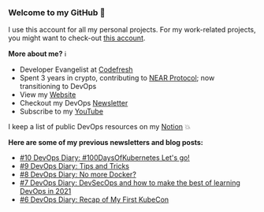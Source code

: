 ### Welcome to my GitHub :turtle:

I use this account for all my personal projects. For my work-related projects, you might want to check-out [this account](https://github.com/anais-codefresh).

**More about me?** :information_source:
* Developer Evangelist at [Codefresh](https://codefresh.io/)
* Spent 3 years in crypto, contributing to [NEAR Protocol](https://github.com/near); now transitioning to DevOps
* View my [Website](https://anaisurl.com/)
* Checkout my DevOps [Newsletter](https://blog.anaisurl.com/tag/devops)
* Subscribe to my [YouTube](https://www.youtube.com/channel/UCb4mfRT5UWpjoUQRcIE2qOQ)

I keep a list of public DevOps resources on my [Notion](https://www.notion.so/DevOps-Diary-2e5c82e48d374442858fc8295070a4b8) :boom:

**Here are some of my previous newsletters and blog posts:**
<!-- BLOG-POST-LIST:START -->
- [#10 DevOps Diary: #100DaysOfKubernetes Let's go!](https://blog.anaisurl.com/10-devops-diary/)
- [#9 DevOps Diary: Tips and Tricks](https://blog.anaisurl.com/9-devops-diary-podcasts-kubernetes/)
- [#8 DevOps Diary: No more Docker?](https://blog.anaisurl.com/8-devops-diary/)
- [#7 DevOps Diary: DevSecOps and how to make the best of learning DevOps in 2021](https://blog.anaisurl.com/7-devops-diary/)
- [#6 DevOps Diary: Recap of My First KubeCon](https://blog.anaisurl.com/6-devops-diary/)
<!-- BLOG-POST-LIST:END -->

